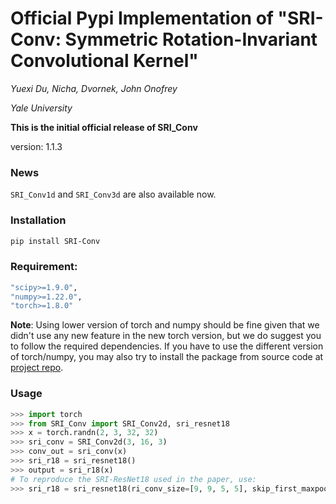 # Official Pypi Implementation of "SRI-Conv: Symmetric Rotation-Invariant Convolutional Kernel"
*Yuexi Du, Nicha, Dvornek, John Onofrey*

*Yale University*

**This is the initial official release of SRI_Conv**

version: 1.1.3

### News

`SRI_Conv1d` and `SRI_Conv3d` are also available now.

### Installation

```bash
pip install SRI-Conv
```


### Requirement:
```bash
"scipy>=1.9.0",
"numpy>=1.22.0",
"torch>=1.8.0"
```

**Note**: Using lower version of torch and numpy should be fine given that we didn't use any new feature in the new torch version, but we do suggest you to follow the required dependencies. If you have to use the different version of torch/numpy, you may also try to install the package from source code at [project repo](https://github.com/XYPB/SRI_Conv).

### Usage
```python
>>> import torch
>>> from SRI_Conv import SRI_Conv2d, sri_resnet18
>>> x = torch.randn(2, 3, 32, 32)
>>> sri_conv = SRI_Conv2d(3, 16, 3)
>>> conv_out = sri_conv(x)
>>> sri_r18 = sri_resnet18()
>>> output = sri_r18(x)
# To reproduce the SRI-ResNet18 used in the paper, use:
>>> sri_r18 = sri_resnet18(ri_conv_size=[9, 9, 5, 5], skip_first_maxpool=True)
```
